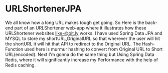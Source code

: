 # URLShortenerJPA
We all know how a long URL makes tough get going.
So Here is the back-end part of an URLShortener web-app where it illustrates how these URLShortener websites like-@bit.ly works.
I have used Spring Data JPA and MYSQL to store my shortURL,OriginalURL so that wherever the user will hit the shortURL it will hit that API to redirect to the Original URL.
The Hash-Function used here is murmur hashing to convert from Original URL to Short URL(encoded).
Next I'm gonna do the same thing but Using Spring Data Redis, where it will significantly increase my Performance with the help of Redis caching.
